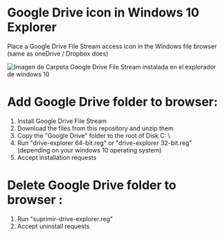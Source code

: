 # Google Drive icon in Windows 10 Explorer
Place a Google Drive File Stream access icon in the Windows file browser (same as oneDrive / Dropbox does)

![Imagen de Carpeta Google Drive File Stream instalada en el explorador de windows 10](https://raw.githubusercontent.com/Dsantoscollazo/drive-explorer/master/drive-explorer.jpg
)


# Add Google Drive folder to browser:

1. Install Google Drive File Stream
2. Download the files from this repository and unzip them
3. Copy the "Google Drive" folder to the root of Disk C: \\
4. Run "drive-explorer 64-bit.reg" or "drive-explorer 32-bit.reg" (depending on your windows 10 operating system)
5. Accept installation requests


# Delete Google Drive folder to browser :

1. Run "suprimir-drive-explorer.reg"
2. Accept uninstall requests
